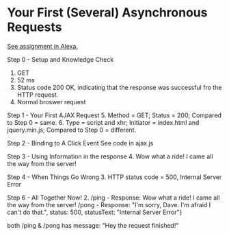 # Your First (Several) Asynchronous Requests

[See assignment in Alexa.](https://alexa.bitmaker.co/cohorts/67/assignments/2055/latest)

Step 0 - Setup and Knowledge Check
1. GET
2. 52 ms
3. Status code 200 OK, indicating that the response was successful fro the HTTP request.
4. Normal broswer request

Step 1 - Your First AJAX Request
5. Method = GET; Status = 200;  Compared to Step 0 = same.
6. Type = script and xhr; Initiator = index.html and jquery.min.js; Compared to Step 0 = different.

Step 2 - Binding to A Click Event
See code in ajax.js

Step 3 - Using Information in the response
4. Wow what a ride! I came all the way from the server!

Step 4 - When Things Go Wrong
3. HTTP status code = 500, Internal Server Error

Step 6 - All Together Now!
2. /ping -  Response: Wow what a ride! I came all the way from the server!
   /pong - Response: "I'm sorry, Dave. I'm afraid I can't do that.", status: 500, statusText: "Internal Server Error"}

   both /ping & /pong has message: "Hey the request finished!"
